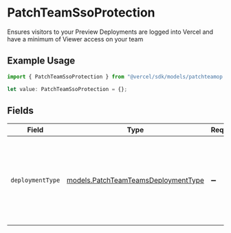 # PatchTeamSsoProtection

Ensures visitors to your Preview Deployments are logged into Vercel and have a minimum of Viewer access on your team

## Example Usage

```typescript
import { PatchTeamSsoProtection } from "@vercel/sdk/models/patchteamop.js";

let value: PatchTeamSsoProtection = {};
```

## Fields

| Field                                                                                                       | Type                                                                                                        | Required                                                                                                    | Description                                                                                                 |
| ----------------------------------------------------------------------------------------------------------- | ----------------------------------------------------------------------------------------------------------- | ----------------------------------------------------------------------------------------------------------- | ----------------------------------------------------------------------------------------------------------- |
| `deploymentType`                                                                                            | [models.PatchTeamTeamsDeploymentType](../models/patchteamteamsdeploymenttype.md)                            | :heavy_minus_sign:                                                                                          | Specify if the Vercel Authentication (SSO Protection) will apply to every Deployment Target or just Preview |